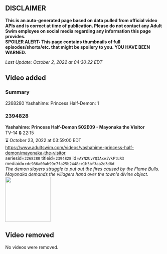 ## DISCLAIMER
**This is an auto-generated page based on data pulled from official video APIs and is correct at time of publication. Please do not contact any Adult Swim employee on social media regarding any information this page provides.**  
**SPOILER ALERT: This page contains thumbnails of full episodes/shorts/etc. that might be spoilery to you. YOU HAVE BEEN WARNED.**  

_Last Update: October 2, 2022 at 04:30:22 EDT_
## Video added
### Summary
2268280 Yashahime: Princess Half-Demon: 1  
### 2394828
**Yashahime: Princess Half-Demon S02E09 - Mayonaka the Visitor**  
TV-14 🔒 22:15  
⌛ October 23, 2022 at 03:59:00 EDT  
https://www.adultswim.com/videos/yashahime-princess-half-demon/mayonaka-the-visitor  
seriesid=`2268280` titleid=`2394828` id=`AYN2UvYQIAxeiVkFtLR3` mediaid=`cdc986a00ab99c7fa25b2448ce1b5bf3aa2c3d6d`  
_The demon slayers struggle to put out the fires caused by the Flame Bulls. Mayonaka demands the villagers hand over the town's divine object._  
<a href="https://media.cdn.adultswim.com/uploads/20220927/thumbnails/2_229271552370-YashahimePrincessHalfDemon_209_MayonakaTheVisitor.png"><img src="https://media.cdn.adultswim.com/uploads/20220927/thumbnails/2_229271552370-YashahimePrincessHalfDemon_209_MayonakaTheVisitor.png" height="144px" /></a>
## Video removed
No videos were removed.  
